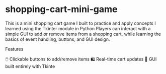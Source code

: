 # shopping-cart-mini-game
This is a mini shopping cart game I built to practice and apply concepts I learned using the Tkinter module in Python
Players can interact with a simple GUI to add or remove items from a shopping cart, while learning the basics of event handling, buttons, and GUI design.

Features

🖱️ Clickable buttons to add/remove items
🛍️ Real-time cart updates
🎨 GUI built entirely with Tkinte
